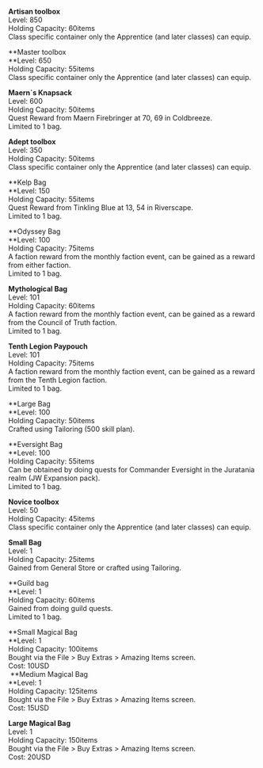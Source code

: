 ---
---
**Artisan toolbox**  
Level: 850  
Holding Capacity: 60items  
Class specific container only the Apprentice (and later classes) can equip.

**Master toolbox  
**Level: 650  
Holding Capacity: 55items  
Class specific container only the Apprentice (and later classes) can equip.

**Maern\`s Knapsack**  
Level: 600  
Holding Capacity: 50items  
Quest Reward from Maern Firebringer at 70, 69 in Coldbreeze.  
Limited to 1 bag.

**Adept toolbox**  
Level: 350  
Holding Capacity: 50items  
Class specific container only the Apprentice (and later classes) can equip.

**Kelp Bag  
**Level: 150  
Holding Capacity: 55items  
Quest Reward from Tinkling Blue at 13, 54 in Riverscape.  
Limited to 1 bag.

**Odyssey Bag  
**Level: 100  
Holding Capacity: 75items  
A faction reward from the monthly faction event, can be gained as a reward from either faction.  
Limited to 1 bag.

**Mythological Bag**  
Level: 101  
Holding Capacity: 60items  
A faction reward from the monthly faction event, can be gained as a reward from the Council of Truth faction.  
Limited to 1 bag.

**Tenth Legion Paypouch**  
Level: 101  
Holding Capacity: 75items  
A faction reward from the monthly faction event, can be gained as a reward from the Tenth Legion faction.  
Limited to 1 bag.

**Large Bag  
**Level: 100  
Holding Capacity: 50items  
Crafted using Tailoring (500 skill plan).

**Eversight Bag  
**Level: 100  
Holding Capacity: 55items  
Can be obtained by doing quests for Commander Eversight in the Juratania realm (JW Expansion pack).  
Limited to 1 bag.

**Novice toolbox**  
Level: 50  
Holding Capacity: 45items  
Class specific container only the Apprentice (and later classes) can equip.

**Small Bag**  
Level: 1  
Holding Capacity: 25items  
Gained from General Store or crafted using Tailoring.

**Guild bag  
**Level: 1  
Holding Capacity: 60items  
Gained from doing guild quests.  
Limited to 1 bag.

**Small Magical Bag  
**Level: 1  
Holding Capacity: 100items  
Bought via the File > Buy Extras > Amazing Items screen.  
Cost: 10USD  
 **Medium Magical Bag  
**Level: 1  
Holding Capacity: 125items  
Bought via the File > Buy Extras > Amazing Items screen.  
Cost: 15USD  
  
**Large Magical Bag**  
Level: 1  
Holding Capacity: 150items  
Bought via the File > Buy Extras > Amazing Items screen.  
Cost: 20USD